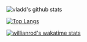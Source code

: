 ![vladd's github stats](https://github-readme-stats.vercel.app/api?username=vladd-png&show_icons=true&theme=ayu-mirage)

[![Top Langs](https://github-readme-stats.vercel.app/api/top-langs/?username=vladd-png&layout=compact)](https://github.com/vladd-png/github-readme-stats)

[![willianrod's wakatime stats](https://github-readme-stats.vercel.app/api/wakatime?username=vladd-png)](https://github.com/vladd-png/github-readme-stats)

